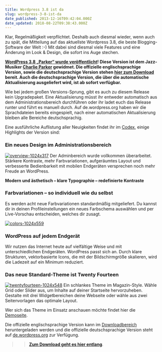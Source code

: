 ```yaml
---
title: Wordpress 3.8 ist da
slug: wordpress-3-8-ist-da
date_published: 2013-12-16T09:42:04.000Z
date_updated: 2018-08-22T09:38:43.000Z
---
```


Klar, Regelmäßigkeit verpflichtet. Deshalb auch diesmal wieder, wenn auch zu spät, die Mitteilung auf das aktuellste Wordpress 3.8, die beste Blogging-Software der Welt :-) Mit dabei sind diesmal viele Features und eine Änderung im Look & Design, die sofort ins Auge stechen. 

**[WordPress 3.8 „Parker“ wurde veröffentlicht](http://wordpress.org/news/2013/12/parker/)! Diese Version ist dem Jazz-Musiker [Charlie Parker](http://en.wikipedia.org/wiki/Charlie_Parker) gewidmet. Die offizielle englischsprachige Version, sowie die deutschsprachige Version stehen [hier zum Download](http://wpde.org/download) bereit. Auch die deutschsprachige Version, die über die automatische Aktualisierung ausgeliefert wird, ist ab sofort verfügbar.**

Wie bei jedem großen Versions-Sprung, gibt es auch zu diesem Release kein Upgradepaket. Eine Aktualisierung müsst ihr entweder automatisch aus dem Administrationsbereich durchführen oder ihr ladet euch das Release runter und führt es manuell durch. Auf de.wordpress.org haben wir die Sprachdateien bereits eingespielt, nach einer automatischen Aktualisierung bleiben alle Bereiche deutschsprachig.

Eine ausführliche Auflistung aller Neuigkeiten findet ihr im [Codex](http://codex.wordpress.org/Version_3.8), einige Highlights der Version sind:

### Ein neues Design im Administrationsbereich
[![overview-1024x317](//picdump.thafaker.de/2013/12/overview-1024x317-580x179.png)](http://picdump.thafaker.de/2013/12/overview-1024x317.png)
Der Adminbereich wurde vollkommen überarbeitet. Stärkere Kontraste, mehr Farbvariationen, aufgeräumtes Layout und verbesserte Bedienbarkeit mit mobilen Endgeräten versprechen noch mehr Freude an WordPress.

**Modern und ästhetisch – klare Typographie – redefinierte Kontraste**

### Farbvariationen – so individuell wie du selbst

Es werden acht neue Farbvariationen standardmäßig mitgeliefert. Du kannst dir in deinen Profileinstellungen ein neues Farbschema auswählen und per Live-Vorschau entscheiden, welches dir zusagt.

[![colors-1024x559](//picdump.thafaker.de/2013/12/colors-1024x559-580x316.png)](http://picdump.thafaker.de/2013/12/colors-1024x559.png)

### WordPress auf jedem Endgerät

Wir nutzen das Internet heute auf vielfältige Weise und mit unterschiedlichen Endgeräten. WordPress passt sich an.
Durch klare Strukturen, vektorbasierte Icons, die mit der Bildschirmgröße skalieren, wird die Ladezeit auf ein Minimum reduziert.

### Das neue Standard-Theme ist Twenty Fourteen
[![twentyfourteen-1024x548](//picdump.thafaker.de/2013/12/twentyfourteen-1024x548-580x310.png)](http://picdump.thafaker.de/2013/12/twentyfourteen-1024x548.png)
Ein schlankes Theme im Magazin-Style. Wähle Grid oder Slider aus, um Inhalte auf deiner Startseite hervorzuheben. Gestalte mit drei Widgetbereichen deine Webseite oder wähle aus zwei Seitenvorlagen das optimale Layout.

Wer sich das Theme im Einsatz anschauen möchte findet hier die [Demoseite](http://twentyfourteendemo.wordpress.com/).

Die offizielle englischsprachige Version kann im [Downloadbereich](http://wpde.org/download/englisch/) heruntergeladen werden und die offizielle deutschsprachige Version steht auf [de.wordpress.org](http://de.wordpress.org/) zur Verfügung.

>> [**Zum Download geht es hier entlang**](http://wpde.org/download/).
